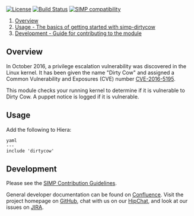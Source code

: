 [![License](http://img.shields.io/:license-apache-blue.svg)](http://www.apache.org/licenses/LICENSE-2.0.html) [![Build Status](https://travis-ci.org/simp/pupmod-simp-dirtycow.svg)](https://travis-ci.org/simp/pupmod-simp-dirtycow) [![SIMP compatibility](https://img.shields.io/badge/SIMP%20compatibility-4.2.*%2F5.1.*-orange.svg)](https://img.shields.io/badge/SIMP%20compatibility-4.2.*%2F5.1.*-orange.svg)

1. [Overview](#overview)
2. [Usage - The basics of getting started with simp-dirtycow](#usage)
3. [Development - Guide for contributing to the module](#development)

## Overview

In October 2016, a privilege escalation vulnerability was discovered 
in the Linux kernel.  It has been given the name "Dirty Cow" and 
assigned a Common Vulnerability and Exposures (CVE) number
[CVE-2016-5195](http://cve.mitre.org/cgi-bin/cvename.cgi?name=CVE-2016-5195).

This module checks your running kernel to determine if it is vulnerable
to Dirty Cow.  A puppet notice is logged if it is vulnerable.

## Usage

Add the following to Hiera:

```
yaml
---
include 'dirtycow'
```

## Development

Please see the [SIMP Contribution Guidelines](https://simp-project.atlassian.net/wiki/display/SD/Contributing+to+SIMP).

General developer documentation can be found on
[Confluence](https://simp-project.atlassian.net/wiki/display/SD/SIMP+Development+Home).
Visit the project homepage on [GitHub](https://simp-project.com),
chat with us on our [HipChat](https://simp-project.hipchat.com/),
and look at our issues on  [JIRA](https://simp-project.atlassian.net/).
